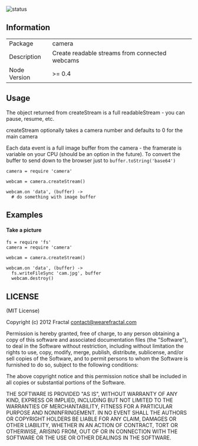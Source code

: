 ![status](https://secure.travis-ci.org/wearefractal/camera.png?branch=master)

## Information

<table>
<tr> 
<td>Package</td><td>camera</td>
</tr>
<tr>
<td>Description</td>
<td>Create readable streams from connected webcams</td>
</tr>
<tr>
<td>Node Version</td>
<td>>= 0.4</td>
</tr>
</table>

## Usage

The object returned from createStream is a full readableStream - you can pause, resume, etc.

createStream optionally takes a camera number and defaults to 0 for the main camera

Each data event is a full image buffer from the camera - the framerate is variable on your CPU (should be an option in the future). To convert the buffer to send down to the browser just to ```buffer.toString('base64')```

```coffee-script
camera = require 'camera'

webcam = camera.createStream()

webcam.on 'data', (buffer) ->
  # do something with image buffer
```

## Examples


#### Take a picture

```coffee-script
fs = require 'fs'
camera = require 'camera'

webcam = camera.createStream()

webcam.on 'data', (buffer) ->
  fs.writeFileSync 'cam.jpg', buffer
  webcam.destroy()
```

## LICENSE

(MIT License)

Copyright (c) 2012 Fractal <contact@wearefractal.com>

Permission is hereby granted, free of charge, to any person obtaining
a copy of this software and associated documentation files (the
"Software"), to deal in the Software without restriction, including
without limitation the rights to use, copy, modify, merge, publish,
distribute, sublicense, and/or sell copies of the Software, and to
permit persons to whom the Software is furnished to do so, subject to
the following conditions:

The above copyright notice and this permission notice shall be
included in all copies or substantial portions of the Software.

THE SOFTWARE IS PROVIDED "AS IS", WITHOUT WARRANTY OF ANY KIND,
EXPRESS OR IMPLIED, INCLUDING BUT NOT LIMITED TO THE WARRANTIES OF
MERCHANTABILITY, FITNESS FOR A PARTICULAR PURPOSE AND
NONINFRINGEMENT. IN NO EVENT SHALL THE AUTHORS OR COPYRIGHT HOLDERS BE
LIABLE FOR ANY CLAIM, DAMAGES OR OTHER LIABILITY, WHETHER IN AN ACTION
OF CONTRACT, TORT OR OTHERWISE, ARISING FROM, OUT OF OR IN CONNECTION
WITH THE SOFTWARE OR THE USE OR OTHER DEALINGS IN THE SOFTWARE.
